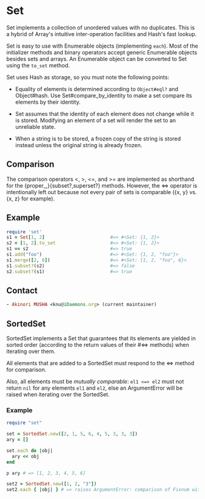 # Set

Set implements a collection of unordered values with no duplicates. This
is a hybrid of Array's intuitive inter-operation facilities and Hash's
fast lookup.

Set is easy to use with Enumerable objects (implementing `each`). Most
of the initializer methods and binary operators accept generic
Enumerable objects besides sets and arrays. An Enumerable object can be
converted to Set using the `to_set` method.

Set uses Hash as storage, so you must note the following points:

* Equality of elements is determined according to `Object#eql?` and
  Object#hash. Use Set#compare\_by\_identity to make a set compare its
  elements by their identity.

* Set assumes that the identity of each element does not change while it
  is stored. Modifying an element of a set will render the set to an
  unreliable state.

* When a string is to be stored, a frozen copy of the string is stored
  instead unless the original string is already frozen.

## Comparison

The comparison operators <, >, <=, and >= are implemented as shorthand
for the \{proper\_,}\{subset?,superset?} methods. However, the <=>
operator is intentionally left out because not every pair of sets is
comparable (\{x, y} vs. \{x, z} for example).

## Example


```ruby
require 'set'
s1 = Set[1, 2]                        #=> #<Set: {1, 2}>
s2 = [1, 2].to_set                    #=> #<Set: {1, 2}>
s1 == s2                              #=> true
s1.add("foo")                         #=> #<Set: {1, 2, "foo"}>
s1.merge([2, 6])                      #=> #<Set: {1, 2, "foo", 6}>
s1.subset?(s2)                        #=> false
s2.subset?(s1)                        #=> true
```

## Contact


```ruby
- Akinori MUSHA <knu@iDaemons.org> (current maintainer)
```



## SortedSet

SortedSet implements a Set that guarantees that its elements are yielded
in sorted order (according to the return values of their #<=> methods)
when iterating over them.

All elements that are added to a SortedSet must respond to the <=>
method for comparison.

Also, all elements must be *mutually comparable*\: `el1 <=> el2` must
not return `nil` for any elements `el1` and `el2`, else an ArgumentError
will be raised when iterating over the SortedSet.

### Example


```ruby
require "set"

set = SortedSet.new([2, 1, 5, 6, 4, 5, 3, 3, 3])
ary = []

set.each do |obj|
  ary << obj
end

p ary # => [1, 2, 3, 4, 5, 6]

set2 = SortedSet.new([1, 2, "3"])
set2.each { |obj| } # => raises ArgumentError: comparison of Fixnum with String failed
```

